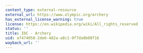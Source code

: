 ```yaml
---
content_type: external-resource
external_url: https://www.olympic.org/archery
has_external_license_warning: true
license: https://en.wikipedia.org/wiki/All_rights_reserved
status: ''
title: IOC - Archery
uid: af474058-2de6-482a-a8c1-9f7da8b08f16
wayback_url: ''
---
```

